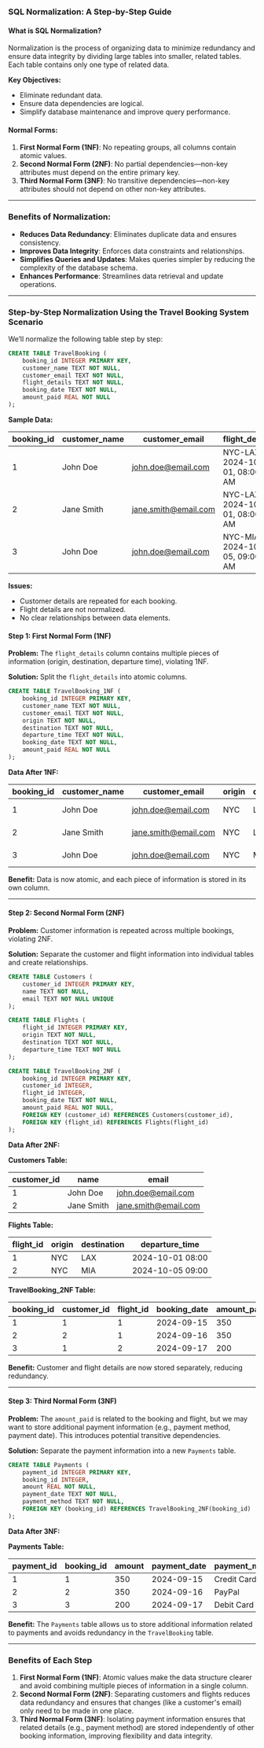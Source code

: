 ### **SQL Normalization: A Step-by-Step Guide**

#### **What is SQL Normalization?**
Normalization is the process of organizing data to minimize redundancy and ensure data integrity by dividing large tables into smaller, related tables. Each table contains only one type of related data.


**Key Objectives:**
- Eliminate redundant data.
- Ensure data dependencies are logical.
- Simplify database maintenance and improve query performance.


#### **Normal Forms:**
1. **First Normal Form (1NF)**: No repeating groups, all columns contain atomic values.
2. **Second Normal Form (2NF)**: No partial dependencies—non-key attributes must depend on the entire primary key.
3. **Third Normal Form (3NF)**: No transitive dependencies—non-key attributes should not depend on other non-key attributes.

---

### **Benefits of Normalization:**
- **Reduces Data Redundancy**: Eliminates duplicate data and ensures consistency.
- **Improves Data Integrity**: Enforces data constraints and relationships.
- **Simplifies Queries and Updates**: Makes queries simpler by reducing the complexity of the database schema.
- **Enhances Performance**: Streamlines data retrieval and update operations.

---

### **Step-by-Step Normalization Using the Travel Booking System Scenario**

We’ll normalize the following table step by step:

```sql
CREATE TABLE TravelBooking (
    booking_id INTEGER PRIMARY KEY,
    customer_name TEXT NOT NULL,
    customer_email TEXT NOT NULL,
    flight_details TEXT NOT NULL,
    booking_date TEXT NOT NULL,
    amount_paid REAL NOT NULL
);
```

**Sample Data:**

| booking_id | customer_name | customer_email        | flight_details                     | booking_date | amount_paid |
|------------|----------------|-----------------------|------------------------------------|--------------|-------------|
| 1          | John Doe       | john.doe@email.com    | NYC-LAX, 2024-10-01, 08:00 AM      | 2024-09-15   | 350         |
| 2          | Jane Smith     | jane.smith@email.com  | NYC-LAX, 2024-10-01, 08:00 AM      | 2024-09-16   | 350         |
| 3          | John Doe       | john.doe@email.com    | NYC-MIA, 2024-10-05, 09:00 AM      | 2024-09-17   | 200         |


**Issues:**
- Customer details are repeated for each booking.
- Flight details are not normalized.
- No clear relationships between data elements.

#### **Step 1: First Normal Form (1NF)**

**Problem:** The `flight_details` column contains multiple pieces of information (origin, destination, departure time), violating 1NF.

**Solution:** Split the `flight_details` into atomic columns.

```sql
CREATE TABLE TravelBooking_1NF (
    booking_id INTEGER PRIMARY KEY,
    customer_name TEXT NOT NULL,
    customer_email TEXT NOT NULL,
    origin TEXT NOT NULL,
    destination TEXT NOT NULL,
    departure_time TEXT NOT NULL,
    booking_date TEXT NOT NULL,
    amount_paid REAL NOT NULL
);
```

**Data After 1NF:**

| booking_id | customer_name | customer_email        | origin | destination | departure_time  | booking_date | amount_paid |
|------------|----------------|-----------------------|--------|-------------|-----------------|--------------|-------------|
| 1          | John Doe       | john.doe@email.com    | NYC    | LAX         | 2024-10-01 08:00| 2024-09-15   | 350         |
| 2          | Jane Smith     | jane.smith@email.com  | NYC    | LAX         | 2024-10-01 08:00| 2024-09-16   | 350         |
| 3          | John Doe       | john.doe@email.com    | NYC    | MIA         | 2024-10-05 09:00| 2024-09-17   | 200         |

**Benefit:** Data is now atomic, and each piece of information is stored in its own column.

---

#### **Step 2: Second Normal Form (2NF)**

**Problem:** Customer information is repeated across multiple bookings, violating 2NF.

**Solution:** Separate the customer and flight information into individual tables and create relationships.

```sql
CREATE TABLE Customers (
    customer_id INTEGER PRIMARY KEY,
    name TEXT NOT NULL,
    email TEXT NOT NULL UNIQUE
);

CREATE TABLE Flights (
    flight_id INTEGER PRIMARY KEY,
    origin TEXT NOT NULL,
    destination TEXT NOT NULL,
    departure_time TEXT NOT NULL
);

CREATE TABLE TravelBooking_2NF (
    booking_id INTEGER PRIMARY KEY,
    customer_id INTEGER,
    flight_id INTEGER,
    booking_date TEXT NOT NULL,
    amount_paid REAL NOT NULL,
    FOREIGN KEY (customer_id) REFERENCES Customers(customer_id),
    FOREIGN KEY (flight_id) REFERENCES Flights(flight_id)
);
```

**Data After 2NF:**

**Customers Table:**

| customer_id | name        | email                |
|-------------|-------------|----------------------|
| 1           | John Doe    | john.doe@email.com   |
| 2           | Jane Smith  | jane.smith@email.com |

**Flights Table:**

| flight_id | origin | destination | departure_time  |
|-----------|--------|-------------|-----------------|
| 1         | NYC    | LAX         | 2024-10-01 08:00|
| 2         | NYC    | MIA         | 2024-10-05 09:00|

**TravelBooking_2NF Table:**

| booking_id | customer_id | flight_id | booking_date | amount_paid |
|------------|-------------|-----------|--------------|-------------|
| 1          | 1           | 1         | 2024-09-15   | 350         |
| 2          | 2           | 1         | 2024-09-16   | 350         |
| 3          | 1           | 2         | 2024-09-17   | 200         |

**Benefit:** Customer and flight details are now stored separately, reducing redundancy.

---

#### **Step 3: Third Normal Form (3NF)**

**Problem:** The `amount_paid` is related to the booking and flight, but we may want to store additional payment information (e.g., payment method, payment date). This introduces potential transitive dependencies.

**Solution:** Separate the payment information into a new `Payments` table.

```sql
CREATE TABLE Payments (
    payment_id INTEGER PRIMARY KEY,
    booking_id INTEGER,
    amount REAL NOT NULL,
    payment_date TEXT NOT NULL,
    payment_method TEXT NOT NULL,
    FOREIGN KEY (booking_id) REFERENCES TravelBooking_2NF(booking_id)
);
```

**Data After 3NF:**

**Payments Table:**

| payment_id | booking_id | amount | payment_date | payment_method |
|------------|------------|--------|--------------|----------------|
| 1          | 1          | 350    | 2024-09-15   | Credit Card    |
| 2          | 2          | 350    | 2024-09-16   | PayPal         |
| 3          | 3          | 200    | 2024-09-17   | Debit Card     |

**Benefit:** The `Payments` table allows us to store additional information related to payments and avoids redundancy in the `TravelBooking` table.

---

### **Benefits of Each Step**

1. **First Normal Form (1NF)**: Atomic values make the data structure clearer and avoid combining multiple pieces of information in a single column.
2. **Second Normal Form (2NF)**: Separating customers and flights reduces data redundancy and ensures that changes (like a customer's email) only need to be made in one place.
3. **Third Normal Form (3NF)**: Isolating payment information ensures that related details (e.g., payment method) are stored independently of other booking information, improving flexibility and data integrity.
